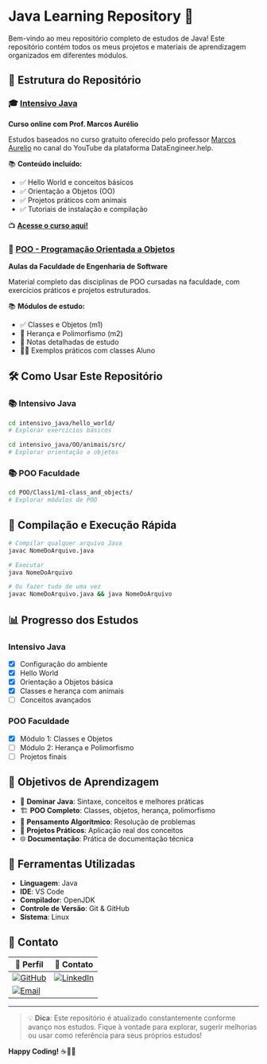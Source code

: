 # Java Learning Repository 🚀

Bem-vindo ao meu repositório completo de estudos de Java! Este repositório contém todos os meus projetos e materiais de aprendizagem organizados em diferentes módulos.

## 📁 Estrutura do Repositório

### 🎓 [Intensivo Java](./intensivo_java/)
**Curso online com Prof. Marcos Aurélio**

Estudos baseados no curso gratuito oferecido pelo professor [Marcos Aurelio](https://github.com/aureliowozhiak/intensivo_java) no canal do YouTube da plataforma DataEngineer.help.

📚 **Conteúdo incluído:**
- ✅ Hello World e conceitos básicos
- ✅ Orientação a Objetos (OO)
- ✅ Projetos práticos com animais
- ✅ Tutoriais de instalação e compilação

📺 **[Acesse o curso aqui!](https://www.youtube.com/watch?v=4ODg1D2970E&list=PLRCKdG6PaMS02zE-ctR0ZHZUhcsx_yj-V&index=1)**

### 🎯 [POO - Programação Orientada a Objetos](./POO/)
**Aulas da Faculdade de Engenharia de Software**

Material completo das disciplinas de POO cursadas na faculdade, com exercícios práticos e projetos estruturados.

📚 **Módulos de estudo:**
- ✅ Classes e Objetos (m1)
- 🔄 Herança e Polimorfismo (m2)
- 📝 Notas detalhadas de estudo
- 🧑‍💻 Exemplos práticos com classes Aluno

## 🛠️ Como Usar Este Repositório

### 📚 Intensivo Java
```bash
cd intensivo_java/hello_world/
# Explorar exercícios básicos

cd intensivo_java/OO/animais/src/
# Explorar orientação a objetos
```

### 📚 POO Faculdade
```bash
cd POO/Class1/m1-class_and_objects/
# Explorar módulos de POO
```

## 🚀 Compilação e Execução Rápida

```bash
# Compilar qualquer arquivo Java
javac NomeDoArquivo.java

# Executar
java NomeDoArquivo

# Ou fazer tudo de uma vez
javac NomeDoArquivo.java && java NomeDoArquivo
```

## 📊 Progresso dos Estudos

### Intensivo Java
- [x] Configuração do ambiente
- [x] Hello World
- [x] Orientação a Objetos básica
- [x] Classes e herança com animais
- [ ] Conceitos avançados

### POO Faculdade
- [x] Módulo 1: Classes e Objetos
- [ ] Módulo 2: Herança e Polimorfismo
- [ ] Projetos finais

## 🎯 Objetivos de Aprendizagem

- 📖 **Dominar Java**: Sintaxe, conceitos e melhores práticas
- 🏗️ **POO Completo**: Classes, objetos, herança, polimorfismo
- 🧠 **Pensamento Algorítmico**: Resolução de problemas
- 💼 **Projetos Práticos**: Aplicação real dos conceitos
- 🌐 **Documentação**: Prática de documentação técnica

## 🔧 Ferramentas Utilizadas

- **Linguagem**: Java
- **IDE**: VS Code
- **Compilador**: OpenJDK
- **Controle de Versão**: Git & GitHub
- **Sistema**: Linux

## 📱 Contato

| 👤 Perfil | 📧 Contato |
|-----------|------------|
| [![GitHub](https://img.shields.io/badge/GitHub-vbreia-black?logo=github&style=for-the-badge)](https://github.com/vbreia) | [![LinkedIn](https://img.shields.io/badge/linkedin-blue?logo=linkedin&style=for-the-badge&logoColor=white)](https://www.linkedin.com/in/victor-breia/) |
| [![Email](https://img.shields.io/badge/outlook-blue?logo=microsoftoutlook&style=for-the-badge&logoColor=white)](mailto:victordaschagas@outlook.com) | |

---

> 💡 **Dica**: Este repositório é atualizado constantemente conforme avanço nos estudos. Fique à vontade para explorar, sugerir melhorias ou usar como referência para seus próprios estudos!

**Happy Coding!** ☕️👨‍💻
